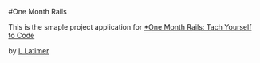 #One Month Rails

This is the smaple project application for
[*One Month Rails: Tach Yourself to Code](http://onemonthrails.com)

by [L Latimer](http://lglg.co)
